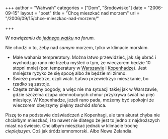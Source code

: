 +++
author = "Wahwah"
categories = ["Dom", "Środowisko"]
date = "2006-09-15"
layout = "post"
title = "Chcę mieszkać nad morzem"
url = "/2006/09/15/chce-mieszkac-nad-morzem/"

+++

_W nawiązaniu do [jednego wątku][1] na forum._

Nie chodzi o to, żeby nad _samym_ morzem, tylko w klimacie morskim.

  * Małe wahania tempreratury. Można łatwo przewidzieć, jak się ubrać i wychodząc rano nie trzeba myśleć o tym, że wieczorem będzie 10 stopni mniej (por. temperatury w [Warszawie][2] i [Kopenhadze][3]). Jest mniejsze ryzyko że się spocę albo że będzie mi zimno.
  * Świeże powietrze, czyli wiatr. Łatwo przewietrzyć mieszkanie, bo rzadko są zastoje.
  * Częste zmiany pogody, a więc nie ma sytuacji takiej jak w Warszawie, gdzie szczelna czapa ciemnoburych chmur przykrywa świat na pięć miesięcy. W Kopenhadze, jeżeli rano pada, możemy być spokojni że wieczorem obejrzymy piękny zachód słońca.

Piszę to na podstawie doświadczeń z Kopenhagi, ale tam akurat chyba nie chciałbym mieszkać, i to nawet nie dlatego że jest to jedno z najdroższych miast na świecie. Chciałbym mieszkać jednak w klimacie trochę _cieplejszym_. Coś jak śródziemnomorski. Albo Nowa Zelandia.

 [1]: http://www.atopowe-zapalenie.pl/forum/viewtopic.php?t=2056
 [2]: http://meteo.icm.edu.pl/java/mgram.php?x=18&y=13&lang=0&ver=&ikonka=0 "Temperatury w Warszawie"
 [3]: http://meteo.icm.edu.pl/java/mgram.php?x=8&y=21&lang=0&ver=&ikonka=0 "Temperatury w Kopenhadze"